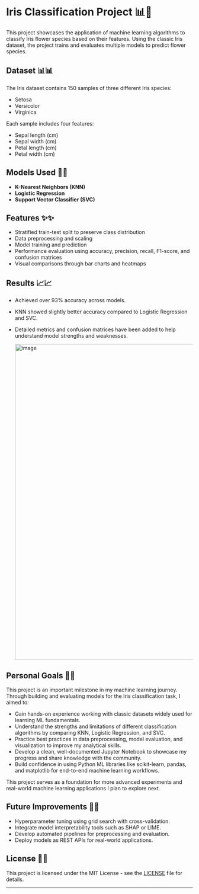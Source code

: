 # Iris Classification Project 📊🌸

This project showcases the application of machine learning algorithms to classify Iris flower species based on their features. Using the classic Iris dataset, the project trains and evaluates multiple models to predict flower species.

## Dataset 📊📊

The Iris dataset contains 150 samples of three different Iris species:
- Setosa
- Versicolor
- Virginica

Each sample includes four features:
- Sepal length (cm)
- Sepal width (cm)
- Petal length (cm)
- Petal width (cm)

## Models Used 🤖🤖

- **K-Nearest Neighbors (KNN)**
- **Logistic Regression**
- **Support Vector Classifier (SVC)**

## Features ✨✨

- Stratified train-test split to preserve class distribution
- Data preprocessing and scaling
- Model training and prediction
- Performance evaluation using accuracy, precision, recall, F1-score, and confusion matrices
- Visual comparisons through bar charts and heatmaps

## Results 📈📈

- Achieved over 93% accuracy across models.
- KNN showed slightly better accuracy compared to Logistic Regression and SVC.
- Detailed metrics and confusion matrices have been added to  help understand model strengths and weaknesses.

  <img width="937" height="853" alt="image" src="https://github.com/user-attachments/assets/bbd6ee5f-8665-4e2a-9045-601d638df43f" />
## Personal Goals 🎯🎯

This project is an important milestone in my machine learning journey. Through building and evaluating models for the Iris classification task, I aimed to:

- Gain hands-on experience working with classic datasets widely used for learning ML fundamentals.  
- Understand the strengths and limitations of different classification algorithms by comparing KNN, Logistic Regression, and SVC.  
- Practice best practices in data preprocessing, model evaluation, and visualization to improve my analytical skills.  
- Develop a clean, well-documented Jupyter Notebook to showcase my progress and share knowledge with the community.  
- Build confidence in using Python ML libraries like scikit-learn, pandas, and matplotlib for end-to-end machine learning workflows.

This project serves as a foundation for more advanced experiments and real-world machine learning applications I plan to explore next.

## Future Improvements 🔧🔧

- Hyperparameter tuning using grid search with cross-validation.
- Integrate model interpretability tools such as SHAP or LIME.
- Develop automated pipelines for preprocessing and evaluation.
- Deploy models as REST APIs for real-world applications.

## License 📄📄

This project is licensed under the MIT License - see the [LICENSE](LICENSE) file for details.

---
